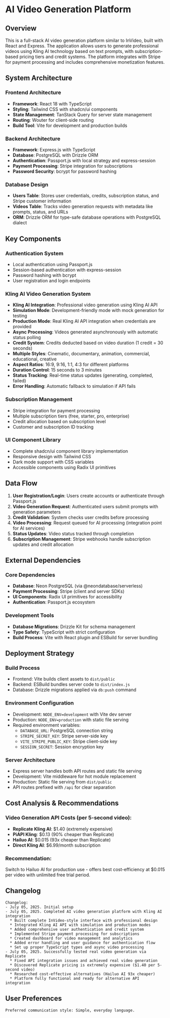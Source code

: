 # AI Video Generation Platform

## Overview

This is a full-stack AI video generation platform similar to InVideo, built with React and Express. The application allows users to generate professional videos using Kling AI technology based on text prompts, with subscription-based pricing tiers and credit systems. The platform integrates with Stripe for payment processing and includes comprehensive monetization features.

## System Architecture

### Frontend Architecture
- **Framework**: React 18 with TypeScript
- **Styling**: Tailwind CSS with shadcn/ui components
- **State Management**: TanStack Query for server state management
- **Routing**: Wouter for client-side routing
- **Build Tool**: Vite for development and production builds

### Backend Architecture
- **Framework**: Express.js with TypeScript
- **Database**: PostgreSQL with Drizzle ORM
- **Authentication**: Passport.js with local strategy and express-session
- **Payment Processing**: Stripe integration for subscriptions
- **Password Security**: bcrypt for password hashing

### Database Design
- **Users Table**: Stores user credentials, credits, subscription status, and Stripe customer information
- **Videos Table**: Tracks video generation requests with metadata like prompts, status, and URLs
- **ORM**: Drizzle ORM for type-safe database operations with PostgreSQL dialect

## Key Components

### Authentication System
- Local authentication using Passport.js
- Session-based authentication with express-session
- Password hashing with bcrypt
- User registration and login endpoints

### Kling AI Video Generation System
- **Kling AI Integration**: Professional video generation using Kling AI API
- **Simulation Mode**: Development-friendly mode with mock generation for testing
- **Production Mode**: Real Kling AI API integration when credentials are provided
- **Async Processing**: Videos generated asynchronously with automatic status polling
- **Credit System**: Credits deducted based on video duration (1 credit = 30 seconds)
- **Multiple Styles**: Cinematic, documentary, animation, commercial, educational, creative
- **Aspect Ratios**: 16:9, 9:16, 1:1, 4:3 for different platforms
- **Duration Control**: 15 seconds to 3 minutes
- **Status Tracking**: Real-time status updates (generating, completed, failed)
- **Error Handling**: Automatic fallback to simulation if API fails

### Subscription Management
- Stripe integration for payment processing
- Multiple subscription tiers (free, starter, pro, enterprise)
- Credit allocation based on subscription level
- Customer and subscription ID tracking

### UI Component Library
- Complete shadcn/ui component library implementation
- Responsive design with Tailwind CSS
- Dark mode support with CSS variables
- Accessible components using Radix UI primitives

## Data Flow

1. **User Registration/Login**: Users create accounts or authenticate through Passport.js
2. **Video Generation Request**: Authenticated users submit prompts with generation parameters
3. **Credit Validation**: System checks user credits before processing
4. **Video Processing**: Request queued for AI processing (integration point for AI services)
5. **Status Updates**: Video status tracked through completion
6. **Subscription Management**: Stripe webhooks handle subscription updates and credit allocation

## External Dependencies

### Core Dependencies
- **Database**: Neon PostgreSQL (via @neondatabase/serverless)
- **Payment Processing**: Stripe (client and server SDKs)
- **UI Components**: Radix UI primitives for accessibility
- **Authentication**: Passport.js ecosystem

### Development Tools
- **Database Migrations**: Drizzle Kit for schema management
- **Type Safety**: TypeScript with strict configuration
- **Build Process**: Vite with React plugin and ESBuild for server bundling

## Deployment Strategy

### Build Process
- Frontend: Vite builds client assets to `dist/public`
- Backend: ESBuild bundles server code to `dist/index.js`
- Database: Drizzle migrations applied via `db:push` command

### Environment Configuration
- Development: `NODE_ENV=development` with Vite dev server
- Production: `NODE_ENV=production` with static file serving
- Required environment variables:
  - `DATABASE_URL`: PostgreSQL connection string
  - `STRIPE_SECRET_KEY`: Stripe server-side key
  - `VITE_STRIPE_PUBLIC_KEY`: Stripe client-side key
  - `SESSION_SECRET`: Session encryption key

### Server Architecture
- Express server handles both API routes and static file serving
- Development: Vite middleware for hot module replacement
- Production: Static file serving from `dist/public`
- API routes prefixed with `/api` for clear separation

## Cost Analysis & Recommendations

### Video Generation API Costs (per 5-second video):
- **Replicate Kling AI**: $1.40 (extremely expensive)
- **PiAPI Kling**: $0.13 (90% cheaper than Replicate)
- **Hailuo AI**: $0.015 (93x cheaper than Replicate)
- **Direct Kling AI**: $6.99/month subscription

### Recommendation: 
Switch to Hailuo AI for production use - offers best cost-efficiency at $0.015 per video with unlimited free trial period.

## Changelog

```
Changelog:
- July 05, 2025. Initial setup
- July 05, 2025. Completed AI video generation platform with Kling AI integration
  * Built complete InVideo-style interface with professional design
  * Integrated Kling AI API with simulation and production modes
  * Added comprehensive user authentication and credit system
  * Implemented Stripe payment processing for subscriptions
  * Created dashboard for video management and analytics
  * Added error handling and user guidance for authentication flow
  * Set up proper TypeScript types and async video processing
- July 05, 2025. Successfully tested real video generation via Replicate
  * Fixed API integration issues and achieved real video generation
  * Discovered Replicate pricing is extremely expensive ($1.40 per 5-second video)
  * Researched cost-effective alternatives (Hailuo AI 93x cheaper)
  * Platform fully functional and ready for alternative API integration
```

## User Preferences

```
Preferred communication style: Simple, everyday language.
```